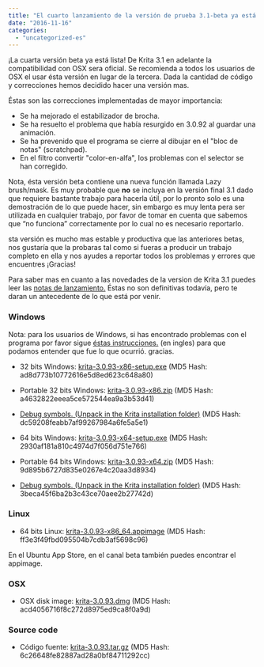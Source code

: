 ```yaml
---
title: "El cuarto lanzamiento de la versión de prueba 3.1-beta ya está disponible"
date: "2016-11-16"
categories: 
  - "uncategorized-es"
---
```


¡La cuarta versión beta ya está lista! De Krita 3.1 en adelante la compatibilidad con OSX sera oficial. Se recomienda a todos los usuarios de OSX el usar ésta versión en lugar de la tercera. Dada la cantidad de código y correcciones hemos decidido hacer una versión mas.

Éstas son las correcciones implementadas de mayor importancia:

- Se ha mejorado el estabilizador de brocha.
- Se ha resuelto el problema que había resurgido en 3.0.92 al guardar una animación.
- Se ha prevenido que el programa se cierre al dibujar en el "bloc de notas" (scratchpad).
- En el filtro convertir "color-en-alfa", los problemas con el selector se han corregido.

Nota, ésta versión beta contiene una nueva función llamada Lazy brush/mask. Es muy probable que **no** se incluya en la versión final 3.1 dado que requiere bastante trabajo para hacerla útil, por lo pronto solo es una demostración de lo que puede hacer, sin embargo es muy lenta pera ser utilizada en cualquier trabajo, por favor de tomar en cuenta que sabemos que “no funciona” correctamente por lo cual no es necesario reportarlo.

sta versión es mucho mas estable y productiva que las anteriores betas, nos gustaría que la probaras tal como si fueras a producir un trabajo completo en ella y nos ayudes a reportar todos los problemas y errores que encuentres ¡Gracias!

Para saber mas en cuanto a las novedades de la version de Krita 3.1 puedes leer las [notas de lanzamiento.](https://krita.org/en/release-notes-for-krita-3-1) Éstas no son definitivas todavía, pero te daran un antecedente de lo que está por venir.

### Windows

Nota: para los usuarios de Windows, si has encontrado problemas con el programa por favor sigue [éstas instrucciones.](https://docs.krita.org/Dr._Mingw_debugger) (en ingles) para que podamos entender que fue lo que ocurrió. gracias.

- 32 bits Windows: [krita-3.0.93-x86-setup.exe](http://download.kde.org/unstable/krita/3.0.93/krita-3.0.93-x86-setup.exe) (MD5 Hash: ad8d773b10772616e5d8ed623c648a80)
- Portable 32 bits Windows: [krita-3.0.93-x86.zip](http://download.kde.org/unstable/krita/3.0.93/krita-3.0.93-x86.zip) (MD5 Hash: a4632822eeea5ce572544ea9a3b53d41)
- [Debug symbols. (Unpack in the Krita installation folder)](http://download.kde.org/unstable/krita/3.0.93/krita-3.0.93-x86-dbg.zip) (MD5 Hash: dc59208feabb7af99267984a6fe5a5e1)

- 64 bits Windows: [krita-3.0.93-x64-setup.exe](http://download.kde.org/unstable/krita/3.0.93/krita-3.0.93-x64-setup.exe) (MD5 Hash: 2930af181a810c4974d7f056d751e766)
- Portable 64 bits Windows: [krita-3.0.93-x64.zip](http://download.kde.org/unstable/krita/3.0.93/krita-3.0.93-x64.zip) (MD5 Hash: 9d895b6727d835e0267e4c20aa3d8934)
- [Debug symbols. (Unpack in the Krita installation folder)](http://download.kde.org/unstable/krita/3.0.93/krita-3.0.93-x64-dbg.zip) (MD5 Hash: 3beca45f6ba2b3c43ce70aee2b27742d)

### Linux

- 64 bits Linux: [krita-3.0.93-x86_64.appimage](http://download.kde.org/unstable/krita/3.0.93/krita-3.0.93-x86_64.appimage) (MD5 Hash: ff3e3f49fbd095504b7cdb3af5698c96)

En el Ubuntu App Store, en el canal beta también puedes encontrar el appimage.

### OSX

- OSX disk image: [krita-3.0.93.dmg](http://download.kde.org/unstable/krita/3.0.93/krita-3.0.93.dmg) (MD5 Hash: acd4056716f8c272d8975ed9ca8f0a9d)

### Source code

- Código fuente: [krita-3.0.93.tar.gz](http://download.kde.org/unstable/krita/3.0.93/krita-3.0.93.tar.gz) (MD5 Hash: 6c26648fe82887ad28a0bf84711292cc)
